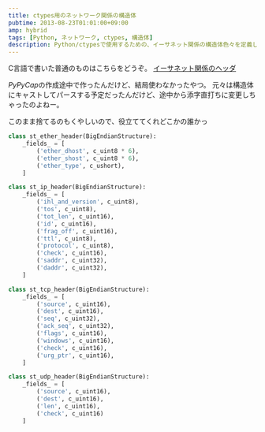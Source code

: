 ```yaml
---
title: ctypes用のネットワーク関係の構造体
pubtime: 2013-08-23T01:01:00+09:00
amp: hybrid
tags: [Python, ネットワーク, ctypes, 構造体]
description: Python/ctypesで使用するための、イーサネット関係の構造体色々を定義してみました。
---
```


<PS date="2013-08-23T01:01:00+09:00" level={1}>

C言語で書いた普通のものはこちらをどうぞ。 <a href="/blog/2013/04/ethernet-header">イーサネット関係のヘッダ</a>

</PS>

*PyPyCap*の作成途中で作ったんだけど、結局使わなかったやつ。
元々は構造体にキャストしてパースする予定だったんだけど、途中から添字直打ちに変更しちゃったのよねー。

このまま捨てるのもくやしいので、役立ててくれどこかの誰かっ

``` python
class st_ether_header(BigEndianStructure):
	_fields_ = [
		('ether_dhost', c_uint8 * 6),
		('ether_shost', c_uint8 * 6),
		('ether_type', c_ushort),
	]

class st_ip_header(BigEndianStructure):
	_fields_ = [
		('ihl_and_version', c_uint8),
		('tos', c_uint8),
		('tot_len', c_uint16),
		('id', c_uint16),
		('frag_off', c_uint16),
		('ttl', c_uint8),
		('protocol', c_uint8),
		('check', c_uint16),
		('saddr', c_uint32),
		('daddr', c_uint32),
	]

class st_tcp_header(BigEndianStructure):
	_fields_ = [
		('source', c_uint16),
		('dest', c_uint16),
		('seq', c_uint32),
		('ack_seq', c_uint32),
		('flags', c_uint16),
		('windows', c_uint16),
		('check', c_uint16),
		('urg_ptr', c_uint16),
	]

class st_udp_header(BigEndianStructure):
	_fields_ = [
		('source', c_uint16),
		('dest', c_uint16),
		('len', c_uint16),
		('check', c_uint16)
	]
```
